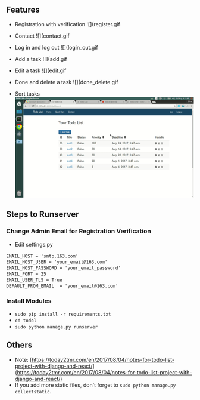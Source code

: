 ## Features
- Registration with verification
![](register.gif

- Contact
![](contact.gif

- Log in and log out
![](login_out.gif

- Add a task
![](add.gif

- Edit a task
![](edit.gif

- Done and delete a task
![](done_delete.gif

- Sort tasks
![](sort.gif)

## Steps to Runserver
### Change Admin Email for Registration Verification
- Edit settings.py
```
EMAIL_HOST = 'smtp.163.com'
EMAIL_HOST_USER = 'your_email@163.com'
EMAIL_HOST_PASSWORD = 'your_email_password'
EMAIL_PORT = 25
EMAIL_USER_TLS = True
DEFAULT_FROM_EMAIL	= 'your_email@163.com'
```

### Install Modules
- `sudo pip install -r requirements.txt`
- `cd todol`
- `sudo python manage.py runserver`

## Others
- Note: [https://today2tmr.com/en/2017/08/04/notes-for-todo-list-project-with-django-and-react/](https://today2tmr.com/en/2017/08/04/notes-for-todo-list-project-with-django-and-react/)
- If you add more static files, don't forget to `sudo python manage.py collectstatic`.
